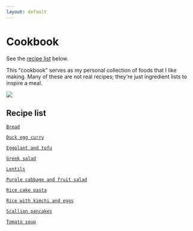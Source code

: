 ```yaml
---
layout: default
---
```

# Cookbook

See the [recipe list](#recipe-list) below.

This "cookbook" serves as my personal collection of foods that I like making. Many of these are not real recipes; they're just ingredient lists to inspire a meal.

![](https://cdn140.picsart.com/302729068096211.png)

## Recipe list
[`Bread`](recipes/Bread)

[`Duck egg curry`](recipes/Duck_egg_curry)

[`Eggplant and tofu`](recipes/Eggplant_and_tofu)

[`Greek salad`](recipes/Greek_salad)

[`Lentils`](recipes/Lentils)

[`Purple cabbage and fruit salad`](recipes/Purple_cabbage_and_fruit_salad)

[`Rice cake pasta`](recipes/Rice_cake_pasta)

[`Rice with kimchi and eggs`](recipes/Rice_with_kimchi_and_eggs)

[`Scallion pancakes`](recipes/Scallion_pancakes)

[`Tomato soup`](recipes/Tomato_soup)
